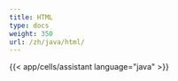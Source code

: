 ```yaml
---
title: HTML
type: docs
weight: 350
url: /zh/java/html/
---
```

{{< app/cells/assistant language="java" >}}
